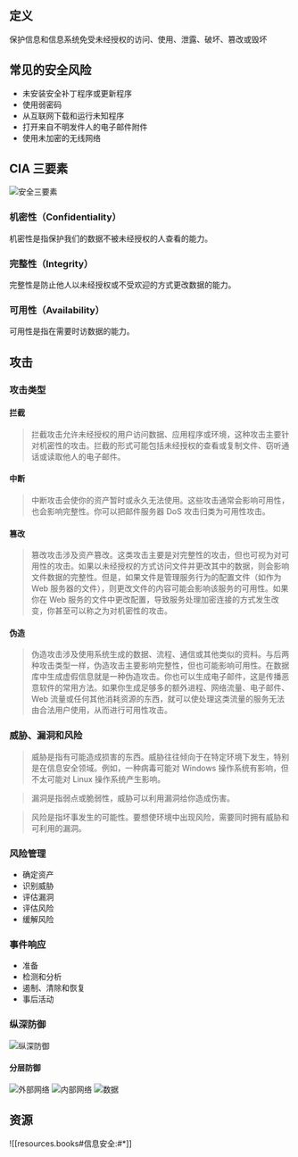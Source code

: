 

## 定义

保护信息和信息系统免受未经授权的访问、使用、泄露、破坏、篡改或毁坏

## 常见的安全风险

- 未安装安全补丁程序或更新程序
- 使用弱密码
- 从互联网下载和运行未知程序
- 打开来自不明发件人的电子邮件附件
- 使用未加密的无线网络

## CIA 三要素

![安全三要素](https://res.weread.qq.com/wrepub/CB_3300018983_016-01.jpg)

### 机密性（Confidentiality）

机密性是指保护我们的数据不被未经授权的人查看的能力。

### 完整性（Integrity）

完整性是防止他人以未经授权或不受欢迎的方式更改数据的能力。

### 可用性（Availability）

可用性是指在需要时访数据的能力。

## 攻击

### 攻击类型

#### 拦截

> 拦截攻击允许未经授权的用户访问数据、应用程序或环境，这种攻击主要针对机密性的攻击。拦截的形式可能包括未经授权的查看或复制文件、窃听通话或读取他人的电子邮件。

#### 中断

> 中断攻击会使你的资产暂时或永久无法使用。这些攻击通常会影响可用性，也会影响完整性。你可以把邮件服务器 DoS 攻击归类为可用性攻击。

#### 篡改

> 篡改攻击涉及资产篡改。这类攻击主要是对完整性的攻击，但也可视为对可用性的攻击。如果以未经授权的方式访问文件并更改其中的数据，则会影响文件数据的完整性。但是，如果文件是管理服务行为的配置文件（如作为 Web 服务器的文件），则更改文件的内容可能会影响该服务的可用性。如果你在 Web 服务的文件中更改配置，导致服务处理加密连接的方式发生改变，你甚至可以称之为对机密性的攻击。

#### 伪造

> 伪造攻击涉及使用系统生成的数据、流程、通信或其他类似的资料。与后两种攻击类型一样，伪造攻击主要影响完整性，但也可能影响可用性。在数据库中生成虚假信息就是一种伪造攻击。你也可以生成电子邮件，这是传播恶意软件的常用方法。如果你生成足够多的额外进程、网络流量、电子邮件、Web 流量或任何其他消耗资源的东西，就可以使处理这类流量的服务无法由合法用户使用，从而进行可用性攻击。

### 威胁、漏洞和风险

> 威胁是指有可能造成损害的东西。威胁往往倾向于在特定环境下发生，特别是在信息安全领域。例如，一种病毒可能对 Windows 操作系统有影响，但不太可能对 Linux 操作系统产生影响。

> 漏洞是指弱点或脆弱性，威胁可以利用漏洞给你造成伤害。

> 风险是指坏事发生的可能性。要想使环境中出现风险，需要同时拥有威胁和可利用的漏洞。

### 风险管理

- 确定资产
- 识别威胁
- 评估漏洞
- 评估风险
- 缓解风险

### 事件响应

- 准备
- 检测和分析
- 遏制、清除和恢复
- 事后活动

### 纵深防御

![纵深防御](https://res.weread.qq.com/wrepub/CB_3300018983_028-01.jpg)

#### 分层防御

![外部网络](https://res.weread.qq.com/wrepub/CB_3300018983_029-01.jpg)
![内部网络](https://res.weread.qq.com/wrepub/CB_3300018983_030-01.jpg)
![数据](https://res.weread.qq.com/wrepub/CB_3300018983_031-01.jpg)

## 资源

![[resources.books#信息安全:#*]]

